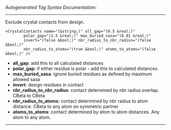 _Autogenerated Tag Syntax Documentation:_

---
Exclude crystal contacts from design.

```
<CrystalContacts name="(&string;)" all_gap="(0.5 &real;)"
        polar_gap="(2.5 &real;)" max_buried_sasa="(0.01 &real;)"
        invert="(false &bool;)" nbr_radius_to_nbr_radius="(false &bool;)"
        nbr_radius_to_atoms="(true &bool;)" atoms_to_atoms="(false &bool;)" />
```

-   **all_gap**: add this to all calculated distances
-   **polar_gap**: if either residue is polar - add this to calculated distances
-   **max_buried_sasa**: ignore buried residues as defined by maximum allowed sasa
-   **invert**: design residues in contact
-   **nbr_radius_to_nbr_radius**: contact determined by nbr radius overlap. CBeta to CBeta
-   **nbr_radius_to_atoms**: contact determined by nbr radius to atom distance. CBeta to any atom on symmetric partner
-   **atoms_to_atoms**: contact determined by atom to atom distances. Any atom to any atom.

---
